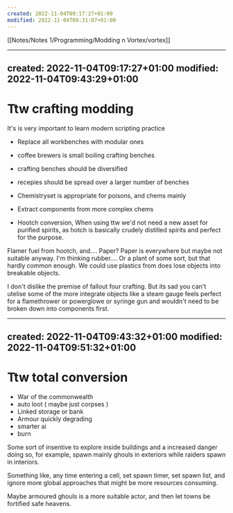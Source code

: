 ```yaml
---
created: 2022-11-04T09:17:27+01:00
modified: 2022-11-04T09:31:07+01:00
---
```


[[Notes/Notes 1/Programming/Modding n Vortex/vortex]]

---
created: 2022-11-04T09:17:27+01:00
modified: 2022-11-04T09:43:29+01:00
---

# Ttw crafting modding

It's is very important to learn modern scripting practice

* Replace all workbenches with modular ones
* coffee brewers is small boiling crafting benches
* crafting benches should be diversified
* recepies should be spread over a larger number of benches
* Chemistryset is appropriate for poisons, and chems mainly
* Extract components from more complex chems

* Hootch conversion, 
   When using ttw we'd not need a new asset for purified spirits, as hotch is basically crudely distilled spirits and perfect for the purpose.

Flamer fuel from hootch, and.... Paper?
     Paper is everywhere but maybe not suitable anyway.
     I'm thinking rubber.... Or a plant of some sort, but that hardly common enough.
     We could use plastics from does lose objects into breakable objects.

I don't dislike the premise of fallout four crafting.
But its sad you can't utelise some of the more integrate objects like a steam gauge feels perfect for a flamethrower or powerglowe or syringe gun and wouldn't need to be broken down into components first.


---
created: 2022-11-04T09:43:32+01:00
modified: 2022-11-04T09:51:32+01:00
---

# Ttw total conversion

* War of the commonwealth
* auto loot ( maybe just corpses )
* Linked storage or bank
* Armour quickly degrading
* smarter ai
* burn

Some sort of insentive to explore inside buildings and a increased danger doing so, for example, spawn mainly ghouls in exteriors while raiders spawn in interiors.

Something like, any time entering a cell, set spawn timer, set spawn list, and ignore more global approaches that might be more resources consuming.

Maybe armoured ghouls is a more suitable actor, and then let towns be fortified safe heavens.
